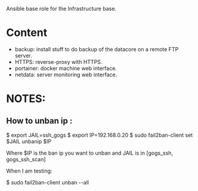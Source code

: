 Ansible base role for the Infrastructure base.

Content
=======

* backup: install stuff to do backup of the datacore on a remote FTP server.
* HTTPS: reverse-proxy with HTTPS.
* portainer: docker machine web interface.
* netdata: server monitoring web interface.

NOTES:
======

How to unban ip :
-----------------

$ export JAIL=ssh_gogs
$ export IP=192.168.0.20
$ sudo fail2ban-client set $JAIL unbanip $IP

Where $IP is the ban ip you want to unban and JAIL is in [gogs_ssh, gogs_ssh_scan]

When I am testing:

$ sudo fail2ban-client unban --all
